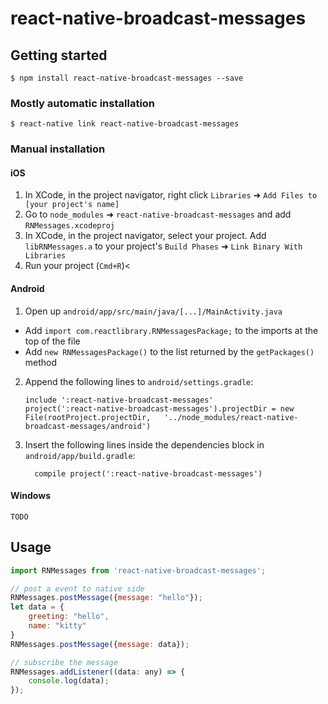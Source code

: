 
# react-native-broadcast-messages

## Getting started

`$ npm install react-native-broadcast-messages --save`

### Mostly automatic installation

`$ react-native link react-native-broadcast-messages`

### Manual installation


#### iOS

1. In XCode, in the project navigator, right click `Libraries` ➜ `Add Files to [your project's name]`
2. Go to `node_modules` ➜ `react-native-broadcast-messages` and add `RNMessages.xcodeproj`
3. In XCode, in the project navigator, select your project. Add `libRNMessages.a` to your project's `Build Phases` ➜ `Link Binary With Libraries`
4. Run your project (`Cmd+R`)<

#### Android

1. Open up `android/app/src/main/java/[...]/MainActivity.java`
  - Add `import com.reactlibrary.RNMessagesPackage;` to the imports at the top of the file
  - Add `new RNMessagesPackage()` to the list returned by the `getPackages()` method
2. Append the following lines to `android/settings.gradle`:
  	```
  	include ':react-native-broadcast-messages'
  	project(':react-native-broadcast-messages').projectDir = new File(rootProject.projectDir, 	'../node_modules/react-native-broadcast-messages/android')
  	```
3. Insert the following lines inside the dependencies block in `android/app/build.gradle`:
  	```
      compile project(':react-native-broadcast-messages')
  	```

#### Windows
    TODO


## Usage
```javascript
import RNMessages from 'react-native-broadcast-messages';

// post a event to native side
RNMessages.postMessage({message: "hello"});
let data = {
    greeting: "hello",
    name: "kitty"
}
RNMessages.postMessage({message: data});

// subscribe the message
RNMessages.addListener((data: any) => {
    console.log(data);
});


```
